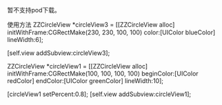 
暂不支持pod下载。

使用方法
  ZZCircleView *circleView3 = [[ZZCircleView alloc] initWithFrame:CGRectMake(230, 230, 100, 100)
                                                            color:[UIColor blueColor]
                                                        lineWidth:6];
  
  [self.view addSubview:circleView3];

  ZZCircleView *circleView1 = [[ZZCircleView alloc] initWithFrame:CGRectMake(100, 100, 100, 100)
                                                        beginColor:[UIColor redColor]
                                                       endColor:[UIColor greenColor]
                                                      lineWidth:10];

  [circleView1 setPercent:0.8];
  [self.view addSubview:circleView1];
